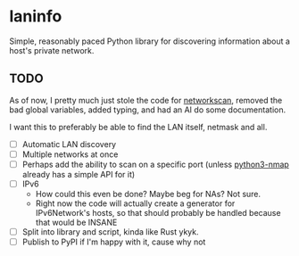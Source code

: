 # laninfo
Simple, reasonably paced Python library for discovering information about a host's private network.

## TODO
As of now, I pretty much just stole the code for [networkscan](https://github.com/ericorain/python_scripts/tree/master/networkscan), removed the bad global variables, added typing, and had an AI do some documentation.

I want this to preferably be able to find the LAN itself, netmask and all.

- [ ] Automatic LAN discovery
- [ ] Multiple networks at once
- [ ] Perhaps add the ability to scan on a specific port (unless [python3-nmap](https://github.com/nmmapper/python3-nmap) already has a simple API for it)
- [ ] IPv6
  - How could this even be done? Maybe beg for NAs? Not sure.
  - Right now the code will actually create a generator for IPv6Network's hosts, so that should probably be handled because that would be INSANE
- [ ] Split into library and script, kinda like Rust ykyk. 
- [ ] Publish to PyPI if I'm happy with it, cause why not

